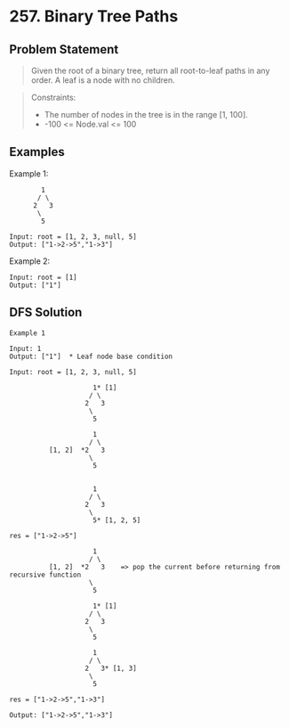 # 257. Binary Tree Paths

## Problem Statement

> Given the root of a binary tree, return all root-to-leaf paths in any order.
> A leaf is a node with no children.

> Constraints:
>
> - The number of nodes in the tree is in the range [1, 100].
> - -100 <= Node.val <= 100

## Examples

Example 1:

```
        1
       / \
      2   3
       \
        5

Input: root = [1, 2, 3, null, 5]
Output: ["1->2->5","1->3"]
```

Example 2:

```
Input: root = [1]
Output: ["1"]
```

## DFS Solution

```
Example 1

Input: 1
Output: ["1"]  * Leaf node base condition
```

```
Input: root = [1, 2, 3, null, 5]

                     1* [1]
                    / \
                   2   3
                    \
                     5

                     1
                    / \
          [1, 2]  *2   3
                    \
                     5


                     1
                    / \
                   2   3
                    \
                     5* [1, 2, 5]

res = ["1->2->5"]

                     1
                    / \
          [1, 2]  *2   3    => pop the current before returning from recursive function
                    \
                     5

                     1* [1]
                    / \
                   2   3
                    \
                     5

                     1
                    / \
                   2   3* [1, 3]
                    \
                     5

res = ["1->2->5","1->3"]

Output: ["1->2->5","1->3"]
```
